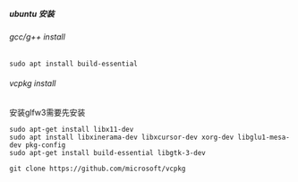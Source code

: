 ##### ubuntu 安装

###### gcc/g++ install

```shell
sudo apt install build-essential
```

###### vcpkg install 

安装glfw3需要先安装

```shell
sudo apt-get install libx11-dev	
sudo apt install libxinerama-dev libxcursor-dev xorg-dev libglu1-mesa-dev pkg-config
sudo apt-get install build-essential libgtk-3-dev
```
``` shell
git clone https://github.com/microsoft/vcpkg
```
